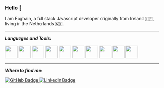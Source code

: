 ### Hello 👋

I am Eoghain, a full stack Javascript developer originally from Ireland 🇮🇪, living in the Netherlands 🇳🇱.

<hr/>
<b><i>Languages and Tools:</i></b>
<br/>
<br/>

<div margin-top=20 id="code">
    <img height=40 src="https://cdn.jsdelivr.net/gh/devicons/devicon/icons/javascript/javascript-original.svg"/>
    <img height=40 src="https://cdn.jsdelivr.net/gh/devicons/devicon/icons/typescript/typescript-original.svg"/>
    <img height=40 src="https://cdn.jsdelivr.net/gh/devicons/devicon/icons/nodejs/nodejs-original.svg" />
    <img height=40 src="https://cdn.jsdelivr.net/gh/devicons/devicon/icons/react/react-original.svg" />
    <img height=40 src="https://cdn.jsdelivr.net/gh/devicons/devicon/icons/express/express-original.svg" />
    <img height=40 src="https://cdn.jsdelivr.net/gh/devicons/devicon/icons/html5/html5-original.svg" />
    <img height=40 src="https://cdn.jsdelivr.net/gh/devicons/devicon/icons/css3/css3-original.svg" />
    <img height=40 src="https://cdn.jsdelivr.net/gh/devicons/devicon/icons/mongodb/mongodb-original.svg" />
    <img height=40 src="https://cdn.jsdelivr.net/gh/devicons/devicon/icons/postgresql/postgresql-original.svg"/>
    <img height=40 src="https://cdn.jsdelivr.net/gh/devicons/devicon/icons/git/git-plain.svg"/>
</div>

<hr/>

<b><i>Where to find me:</i></b>
<div id="badges">
  <a href="https://github.com/EoghainOB">
    <img src="https://img.shields.io/badge/gitHub-blue?style=for-the-badge&logo=gitHub&logoColor=white" alt="GitHub Badge"/>
  </a>
  <a href="https://www.linkedin.com/in/eoghain-o-briain/">
    <img src="https://img.shields.io/badge/LinkedIn-blue?style=for-the-badge&logo=linkedin&logoColor=white" alt="LinkedIn Badge"/>
  </a>
</div>
